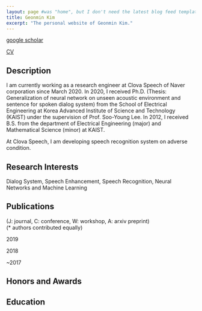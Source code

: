 ```yaml
---
layout: page #was "home", but I don't need the latest blog feed template on the homepage
title: Geonmin Kim
excerpt: "The personal website of Geonmin Kim."
---
```

[google scholar](https://scholar.google.com/citations?user=QRFMPSMAAAAJ)

[CV](https://github.com/lifelongeek/lifelongeek.github.io/raw/master/CV_Geonmin_Kim_200127.pdf)


## Description
I am currently working as a research engineer at Clova Speech of Naver corporation since March 2020. In 2020, I received Ph.D. (Thesis: Generalization of neural network on unseen acoustic environment and sentence for spoken dialog system) from the School of Electrical Engineering at Korea Advanced Institute of Science and Technology (KAIST) under the supervision of Prof. Soo-Young Lee. In 2012, I received B.S. from the department of Electrical Engineering (major) and Mathematical Science (minor) at KAIST.

At Clova Speech, I am developing speech recognition system on adverse condition.

## Research Interests
Dialog System, Speech Enhancement, Speech Recognition, Neural Networks and Machine Learning

## Publications
(J: journal, C: conference, W: workshop, A: arxiv preprint)  
(* authors contributed equally)

2019

2018

~2017


## Honors and Awards

## Education

